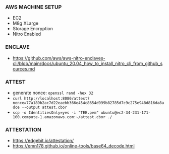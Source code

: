 
### AWS MACHINE SETUP  
- EC2
- M8g XLarge
- Storage Encryption
- Nitro Enabled

### ENCLAVE
- https://github.com/aws/aws-nitro-enclaves-cli/blob/main/docs/ubuntu_20.04_how_to_install_nitro_cli_from_github_sources.md

### ATTEST  
- generate nonce: `openssl rand -hex 32`
- `curl http://localhost:8080/attest?nonce=77a189b2ac7d22eaebb366e454c8654d999b82785d7c9c275e948d816da8adce --output attest.cbor`
- `scp -o IdentitiesOnly=yes -i "TEE.pem" ubuntu@ec2-34-231-171-100.compute-1.amazonaws.com:~/attest.cbor ./`

### ATTESTATION
- https://edgebit.io/attestation/ 
- https://emn178.github.io/online-tools/base64_decode.html